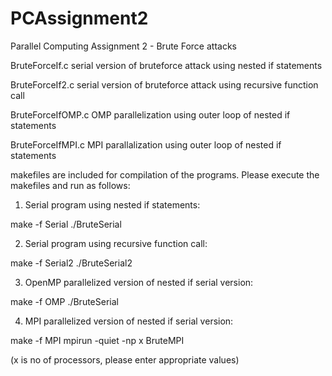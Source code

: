 # PCAssignment2
Parallel Computing Assignment 2 - Brute Force attacks

BruteForceIf.c  serial version of bruteforce attack using nested if statements

BruteForceIf2.c serial version of bruteforce attack using recursive function call

BruteForceIfOMP.c  OMP parallelization using outer loop of nested if statements

BruteForceIfMPI.c  MPI parallalization using outer loop of nested if statements


makefiles are included for compilation of the programs. 
Please execute the makefiles and run as follows:

1. Serial program using nested if statements:

make -f Serial
./BruteSerial


2. Serial program using recursive function call:

make -f Serial2
./BruteSerial2

3. OpenMP parallelized version of nested if serial version:

make -f OMP
./BruteSerial

4. MPI parallelized version of nested if serial version:

make -f MPI
mpirun -quiet -np x BruteMPI

  (x is no of processors, please enter appropriate values)
  


